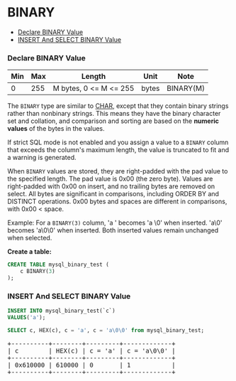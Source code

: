 # BINARY

* [Declare BINARY Value](#declare-binary-value)
* [INSERT And SELECT BINARY Value](#insert-and-select-binary-value)

### Declare BINARY Value
Min | Max | Length | Unit | Note
---|---|---|---|---|
0 | 255 | M bytes, 0 <= M <= 255 | bytes | BINARY(M)

The `BINARY` type are similar to [CHAR](./char.md), except that they contain binary strings rather than nonbinary strings. This means they have the binary character set and collation, and comparison and sorting are based on the **numeric values** of the bytes in the values.

If strict SQL mode is not enabled and you assign a value to a `BINARY` column that exceeds the column's maximum length, the value is truncated to fit and a warning is generated.

When `BINARY` values are stored, they are right-padded with the pad value to the specified length. The pad value is 0x00 (the zero byte). Values are right-padded with 0x00 on insert, and no trailing bytes are removed on select. All bytes are significant in comparisons, including ORDER BY and DISTINCT operations. 0x00 bytes and spaces are different in comparisons, with 0x00 < space.

Example: For a `BINARY(3)` column, 'a ' becomes 'a \0' when inserted. 'a\0' becomes 'a\0\0' when inserted. Both inserted values remain unchanged when selected.

**Create a table:**

```sql
CREATE TABLE mysql_binary_test (
    c BINARY(3)
);
```

### INSERT And SELECT BINARY Value
```sql
INSERT INTO mysql_binary_test(`c`)
VALUES('a');

SELECT c, HEX(c), c = 'a', c = 'a\0\0' from mysql_binary_test;
```

<pre>
+----------+--------+---------+-------------+
| c        | HEX(c) | c = 'a' | c = 'a\0\0' |
+----------+--------+---------+-------------+
| 0x610000 | 610000 | 0       | 1           |
+----------+--------+---------+-------------+
</pre>
